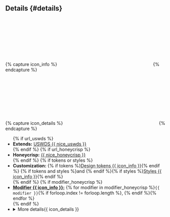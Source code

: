 ## Details {#details}

{% capture icon_info %}<svg class="usa-icon margin-left-2px" aria-hidden="true" focusable="false" role="img"><use href="{{ config.baseUrl }}uswds/img/sprite.svg#info_outline"></use></svg>{% endcapture %}

{% capture icon_details %}<svg class="usa-icon" aria-hidden="true" focusable="false" role="img"><use xlink:href="{{ config.baseUrl }}uswds/img/sprite.svg#arrow_drop_down"></use></svg>{% endcapture %}

<ul class="usa-content-list">
  {% if url_uswds %}<li><strong>Extends:</strong> <a href="{{ url_uswds }}" target="_blank" rel="noopener nofollow" class="usa-link--external">USWDS {{ nice_uswds }}</a></li>{% endif %}
  {% if url_honeycrisp %}<li><strong>Honeycrisp:</strong> <a href="{{ url_honeycrisp }}" target="_blank" rel="noopener nofollow" class="usa-link--external">{{ nice_honeycrisp }}</a></li>{% endif %}
  {% if tokens or styles %}
  <li>
    <strong>Customization:</strong> {% if tokens %}<abbr class="usa-tooltip display-inline-flex flex-align-center" data-position="bottom" title="{{ dictionary.tokens }}">Design tokens {{ icon_info }}</abbr>{% endif %}
    {% if tokens and styles %}and {% endif %}{% if styles %}<abbr class="usa-tooltip display-inline-flex flex-align-center" data-position="bottom" title="{{ dictionary.styles }}">Styles {{ icon_info }}</abbr>{% endif %}
  </li>
  {% endif %}
  {% if modifier_honeycrisp %}<li><strong><abbr class="usa-tooltip display-inline-flex flex-align-center" data-position="bottom" title="{{ dictionary.modifier }}">Modifier {{ icon_info }}:</abbr></strong> {% for modifier in modifier_honeycrisp %}<code>{{ modifier }}</code>{% if forloop.index != forloop.length %}, {% endif %}{% endfor %}</li>{% endif %}
  <li>
    <details>
      <summary class="usa-button cfa-button usa-button--unstyled">More details{{ icon_details }}</summary>
      {% if details_custom %}{{ details_custom }}{% else %}
      <p>{% if url_uswds %}The <b>{{ name }}</b> extends the <a href="{{ url_uswds }}" target="_blank" rel="noopener nofollow" class="usa-link--external">USWDS {{ nice_uswds }}</a>. {% endif %}{% if tokens %}The visual appearance is modified using <b>design tokens</b> {% if url_uswds %}applied to the <a href="{{ url_uswds_usage }}" target="_blank" rel="noopener nofollow" class="usa-link--external">USWDS {{ nice_uswds }} settings</a> {% endif %}from the <a href="{{ url_honeycrisp }}" target="_blank" rel="noopener nofollow" class="usa-link--external">Honeycrisp {{ nice_honeycrisp }}</a>.{% endif %}{% if modifier_honeycrisp %} Further customization is applied using the <b>CSS modifier(s)</b> {% for modifier in modifier_honeycrisp %}<code>{{ modifier }}</code>{% if forloop.index != forloop.length %}, {% endif %}{% endfor %} to add <b>styles</b> defined in a custom stylesheet.{% endif %}</p>{% endif %}
    </details>
  </li>
</ul>


